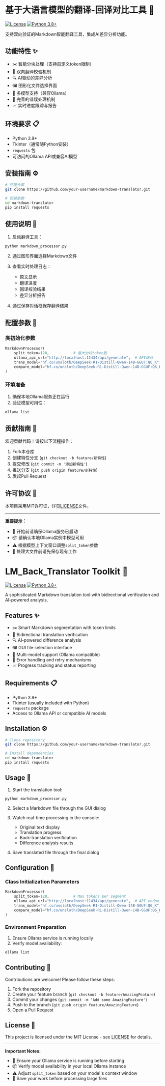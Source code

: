 
# 基于大语言模型的翻译-回译对比工具 🔄

[![License](https://img.shields.io/badge/license-MIT-blue.svg)](LICENSE)
[![Python 3.8+](https://img.shields.io/badge/python-3.8%2B-blue.svg)](https://www.python.org/)

支持双向验证的Markdown智能翻译工具，集成AI差异分析功能。

## 功能特性 ✨
- ✂️ 智能分块处理（支持自定义token限制）
- 🔄 双向翻译校验机制
- 🔍 AI驱动的差异分析
- 🖼️ 图形化文件选择界面
- 🤖 多模型支持（兼容Ollama）
- 🚨 完善的错误处理机制
- 📈 实时进度跟踪与报告

## 环境要求 📋
- Python 3.8+
- Tkinter（通常随Python安装）
- `requests` 包
- 可访问的Ollama API或兼容AI模型

## 安装指南 ⚙️

```bash
# 克隆仓库
git clone https://github.com/your-username/markdown-translator.git

# 安装依赖
cd markdown-translator
pip install requests
```

## 使用说明 🚀

1. 启动翻译工具：
```python
python markdown_processor.py
```

2. 通过图形界面选择Markdown文件

3. 查看实时处理日志：
   - 原文显示
   - 翻译进度
   - 回译校验结果
   - 差异分析报告

4. 通过保存对话框保存翻译结果

## 配置参数 🔧

### 类初始化参数
```python
MarkdownProcessor(
    split_token=128,           # 最大分块token数
    ollama_api_url="http://localhost:11434/api/generate",  # API端点
    trans_model="hf.co/unsloth/DeepSeek-R1-Distill-Qwen-14B-GGUF:Q6_K",  # 默认翻译模型
    compare_model="hf.co/unsloth/DeepSeek-R1-Distill-Qwen-14B-GGUF:Q6_K"  # 分析模型
)
```

### 环境准备
1. 确保本地Ollama服务正在运行
2. 验证模型可用性：
```bash
ollama list
```

## 贡献指南 🤝
欢迎贡献代码！请按以下流程操作：
1. Fork本仓库
2. 创建特性分支 (`git checkout -b feature/新特性`)
3. 提交修改 (`git commit -m '添加新特性'`)
4. 推送分支 (`git push origin feature/新特性`)
5. 发起Pull Request

## 许可协议 📄
本项目采用MIT许可证，详见[LICENSE](LICENSE)文件。

---

**重要提示：**
- 🚦 开始前请确保Ollama服务已启动
- 📦 请确认本地Ollama实例中模型可用
- ⚠️ 根据模型上下文窗口调整`split_token`参数
- 💾 处理大文件前请先保存现有工作


# LM_Back_Translator Toolkit 🔄

[![License](https://img.shields.io/badge/license-MIT-blue.svg)](LICENSE)
[![Python 3.8+](https://img.shields.io/badge/python-3.8%2B-blue.svg)](https://www.python.org/)

A sophisticated Markdown translation tool with bidirectional verification and AI-powered analysis.

## Features ✨
- ✂️ Smart Markdown segmentation with token limits
- 🔄 Bidirectional translation verification
- 🔍 AI-powered difference analysis
- 🖼️ GUI file selection interface
- 🤖 Multi-model support (Ollama compatible)
- 🚨 Error handling and retry mechanisms
- 📈 Progress tracking and status reporting

## Requirements 📋
- Python 3.8+
- Tkinter (usually included with Python)
- `requests` package
- Access to Ollama API or compatible AI models

## Installation ⚙️

```bash
# Clone repository
git clone https://github.com/your-username/markdown-translator.git

# Install dependencies
cd markdown-translator
pip install requests
```

## Usage 🚀

1. Start the translation tool:
```python
python markdown_processor.py
```

2. Select a Markdown file through the GUI dialog

3. Watch real-time processing in the console:
   - Original text display
   - Translation progress
   - Back-translation verification
   - Difference analysis results

4. Save translated file through the final dialog

## Configuration 🔧

### Class Initialization Parameters
```python
MarkdownProcessor(
    split_token=128,           # Max tokens per segment
    ollama_api_url="http://localhost:11434/api/generate",  # API endpoint
    trans_model="hf.co/unsloth/DeepSeek-R1-Distill-Qwen-14B-GGUF:Q6_K",  # Default model
    compare_model="hf.co/unsloth/DeepSeek-R1-Distill-Qwen-14B-GGUF:Q6_K"  # Analysis model
)
```

### Environment Preparation
1. Ensure Ollama service is running locally
2. Verify model availability:
```bash
ollama list
```

## Contributing 🤝

Contributions are welcome! Please follow these steps:
1. Fork the repository
2. Create your feature branch (`git checkout -b feature/AmazingFeature`)
3. Commit your changes (`git commit -m 'Add some AmazingFeature'`)
4. Push to the branch (`git push origin feature/AmazingFeature`)
5. Open a Pull Request

## License 📄
This project is licensed under the MIT License - see [LICENSE](LICENSE) for details.

---

**Important Notes:**
- 🚦 Ensure your Ollama service is running before starting
- 📦 Verify model availability in your local Ollama instance
- ⚠️ Adjust `split_token` based on your model's context window
- 💾 Save your work before processing large files
```
